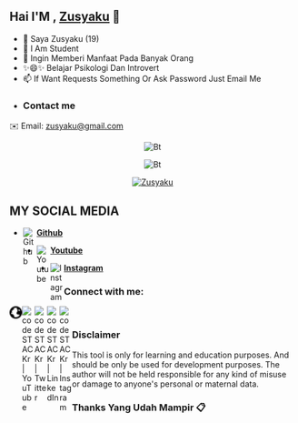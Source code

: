 ## Hai I'M , [Zusyaku](https://github.com/Zusyaku) 👋
- 👀 Saya Zusyaku (19)
- 🌱 I Am Student 
- 💞️ Ingin Memberi Manfaat Pada Banyak Orang
- ✨😄✨ Belajar Psikologi Dan Introvert
- 📫 If Want Requests Something Or Ask Password Just Email Me
- ### Contact me
✉️ Email: zusyaku@gmail.com


<p align="center"><img src="https://user-images.githubusercontent.com/49580304/110319833-47367180-7fc4-11eb-87a7-392509eca9d7.gif" alt="Bt">

<p align="center"><img src="https://user-images.githubusercontent.com/49580304/110318584-81067880-7fc2-11eb-8391-152d308e7f2b.gif" alt="Bt">

  <p align="center">
<a href="https://github.com/Zusyaku"><img title="Zusyaku" src="https://github-readme-stats.vercel.app/api/top-langs/?username=Zusyaku&layout=compact"></a>
</p>
  
  ## MY SOCIAL MEDIA
* [<img alt="Github" align="left" width="24px" src="https://cdn.jsdelivr.net/npm/simple-icons@v3/icons/github.svg" /><b>Github</b>](https://github.com/Zusyaku)<br />
* [<img alt="Youtube" align="left" width="24px" src="https://cdn.jsdelivr.net/npm/simple-icons@v3/icons/youtube.svg" /> <b>Youtube</b>](https://www.youtube.com/channel/UC0TDrPcwxesAm9zutPKgZ8Q)<br />
* [<img alt="Instagram" align="left" width="24px" src="https://cdn.jsdelivr.net/npm/simple-icons@v3/icons/instagram.svg" /> <b>Instagram</b>](https://Instagram.com/zudhi.syakurii)<br />
  
  ### Connect with me:

[<img align="left" alt="codeSTACKr.com" width="22px" src="https://raw.githubusercontent.com/iconic/open-iconic/master/svg/globe.svg" />][website]
[<img align="left" alt="codeSTACKr | YouTube" width="22px" src="https://cdn.jsdelivr.net/npm/simple-icons@v3/icons/youtube.svg" />][youtube]
[<img align="left" alt="codeSTACKr | Twitter" width="22px" src="https://cdn.jsdelivr.net/npm/simple-icons@v3/icons/twitter.svg" />][twitter]
[<img align="left" alt="codeSTACKr | LinkedIn" width="22px" src="https://cdn.jsdelivr.net/npm/simple-icons@v3/icons/linkedin.svg" />][linkedin]
[<img align="left" alt="codeSTACKr | Instagram" width="22px" src="https://cdn.jsdelivr.net/npm/simple-icons@v3/icons/instagram.svg" />][instagram]

<br />

[website]: https://zusyaku-id.blogspot.com/
[twitter]: https://twitter.com/ZudhiSyakuri
[youtube]: https://www.youtube.com/channel/UC0TDrPcwxesAm9zutPKgZ8Q
[instagram]: https://instagram.com/zudhi.syakurii
[linkedin]: https://www.linkedin.com/in/Zusyaku/
  
  
### Disclaimer

This tool is only for learning and education purposes. And should be only be used for development purposes. The author will not be held responsible for any kind of misuse or damage to anyone's personal or maternal data. 
  
  
  ### Thanks Yang Udah Mampir 📋

</div>
